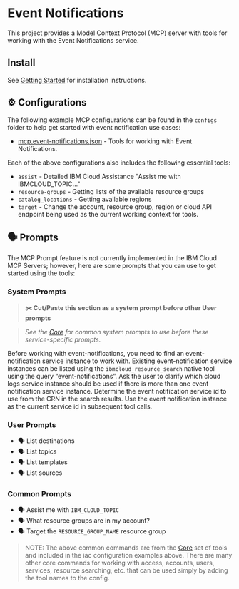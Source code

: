 # Event Notifications

This project provides a Model Context Protocol (MCP) server with tools for working with the Event Notifications service.

## Install

See [Getting Started](https://ibm-cloud.github.io/mcp/overview/) for installation instructions.

## ⚙️ Configurations

The following example MCP configurations can be found in the `configs` folder to help get started with event notification use cases:

- [mcp.event-notifications.json](https://github.com/IBM-Cloud/ibmcloud-mcp-server/blob/main/src/event-notifications/configs/mcp.event-notifications.json) - Tools for working with Event Notifications.

Each of the above configurations also includes the following essential tools:

- `assist` - Detailed IBM Cloud Assistance "Assist me with IBMCLOUD_TOPIC..."
- `resource-groups` - Getting lists of the available resource groups
- `catalog_locations` - Getting available regions
- `target` - Change the account, resource group, region or cloud API endpoint being used as the current working context for tools.

## 🗣️ Prompts

The MCP Prompt feature is not currently implemented in the IBM Cloud MCP Servers; however, here are some prompts that you can use to get started using the tools:

### System Prompts

> **✂️ Cut/Paste this section as a system prompt before other User prompts**

> _See the [Core](https://github.com/IBM-Cloud/ibmcloud-mcp-server/blob/main/src/core/README.md) for common system prompts to use before these service-specific prompts._

Before working with event-notifications, you need to find an event-notification service instance to work with.
Existing event-notification service instances can be listed using the `ibmcloud_resource_search` native tool using the query “event-notifications”.
Ask the user to clarify which cloud logs service instance should be used if there is more than one event notification service instance.
Determine the event notification service id to use from the CRN in the search results.
Use the event notification instance as the current service id in subsequent tool calls.

### User Prompts

- 🗣️ List destinations
- 🗣️ List topics
- 🗣️ List templates
- 🗣️ List sources

### Common Prompts

- 🗣️ Assist me with `IBM_CLOUD_TOPIC`
- 🗣️ What resource groups are in my account?
- 🗣️ Target the `RESOURCE_GROUP_NAME` resource group

> NOTE: The above common commands are from the [Core](https://github.com/IBM-Cloud/ibmcloud-mcp-server/blob/main/src/core/README.md) set of tools and included in the iac configuration examples above.  There are many other core commands for working with access, accounts, users, services, resource searching, etc. that can be used simply by adding the tool names to the config.
